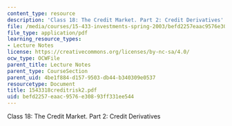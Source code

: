 ```yaml
---
content_type: resource
description: 'Class 18: The Credit Market. Part 2: Credit Derivatives'
file: /media/courses/15-433-investments-spring-2003/befd2257eaac9576e30893ff331ee544_1543318creditrisk2.pdf
file_type: application/pdf
learning_resource_types:
- Lecture Notes
license: https://creativecommons.org/licenses/by-nc-sa/4.0/
ocw_type: OCWFile
parent_title: Lecture Notes
parent_type: CourseSection
parent_uid: 4be1f884-d157-9503-db44-b340309e0537
resourcetype: Document
title: 1543318creditrisk2.pdf
uid: befd2257-eaac-9576-e308-93ff331ee544
---
```

Class 18: The Credit Market. Part 2: Credit Derivatives